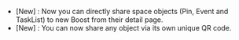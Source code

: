 - [New] : Now you can directly share space objects (Pin, Event and TaskList) to new Boost from their detail page.
- [New] : You can now share any object via its own unique QR code.